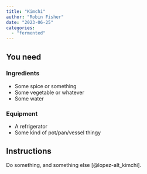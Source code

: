 ```yaml
---
title: "Kimchi"
author: "Robin Fisher"
date: "2023-06-25"
categories:
  - "fermented"
---
```


## You need

### Ingredients

* Some spice or something
* Some vegetable or whatever
* Some water


### Equipment

* A refrigerator
* Some kind of pot/pan/vessel thingy


## Instructions

Do something, and something else [@lopez-alt_kimchi].
